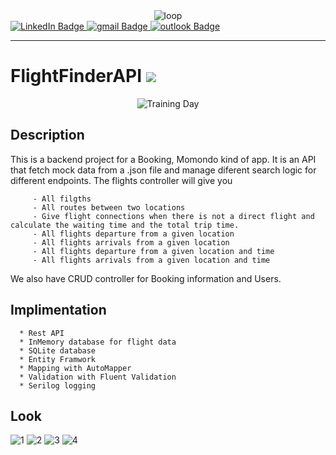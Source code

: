 <div id="header" align='center'>
   <image src="https://2.bp.blogspot.com/-doC7QrLG408/VReRDZc3xMI/AAAAAAAAAO4/ANGgmLcmqdw/s1600/tumblr_mfadnnbR2H1qevo4io1_500.gif" alt="loop">
</div>

<div id="badges">
  <a href="https://www.linkedin.com/in/maximiliano-barrientos-nunez-964b03a7/">
    <img src="https://img.shields.io/badge/LinkedIn-blue??style=plastic&logo=LinkedIn&logoColor=white" alt="LinkedIn Badge"/>
  </a>
  <a href="mailto: elbodysathba@gmail.com">
    <img src="https://img.shields.io/badge/Gmail-D14836?style=plastic&logo=gmail&logoColor=white" alt="gmail Badge"/>
  </a>
  <a href="mailto: maximilianobarrientos@msn.com">
    <img src="https://img.shields.io/badge/Microsoft_Outlook-0078D4?style=plastic&logo=microsoft-outlook&logoColor=white" alt="outlook Badge"/>
  </a>  
</div>

---
   
# FlightFinderAPI     ![](https://img.shields.io/github/last-commit/mabanu/FlightFinderAPI?style=plastic)

<div id="header" align='center'>
   <image src="https://media.giphy.com/media/11TU9wJqEtr2ZW/giphy.gif" alt="Training Day">
</div>
   
   ## Description
   
   This is a backend project for a Booking, Momondo kind of app.
   It is an API that fetch mock data from a .json file and manage diferent search logic for        different endpoints.
   The flights controller will give you
   
         - All filgths
         - All routes between two locations
         - Give flight connections when there is not a direct flight and calculate the waiting time and the total trip time.
         - All flights departure from a given location
         - All flights arrivals from a given location
         - All flights departure from a given location and time
         - All flights arrivals from a given location and time
         
   We also have CRUD controller for Booking information and Users.
   
  ## Implimentation
  
      * Rest API
      * InMemory database for flight data
      * SQLite database
      * Entity Framwork
      * Mapping with AutoMapper
      * Validation with Fluent Validation
      * Serilog logging
  
   ## Look
   
   ![1](https://user-images.githubusercontent.com/64554427/225594594-761385aa-403a-412f-8be4-f2b375c51565.png)
![2](https://user-images.githubusercontent.com/64554427/225594610-d5d5f902-3c70-4f02-ad5b-1fe8518a3a59.png)
![3](https://user-images.githubusercontent.com/64554427/225594627-68acb823-5140-4107-8f2d-6fa9da765f38.png)
![4](https://user-images.githubusercontent.com/64554427/225594638-7f6d7146-7680-436f-8cc7-a1872e9dea6f.png)

